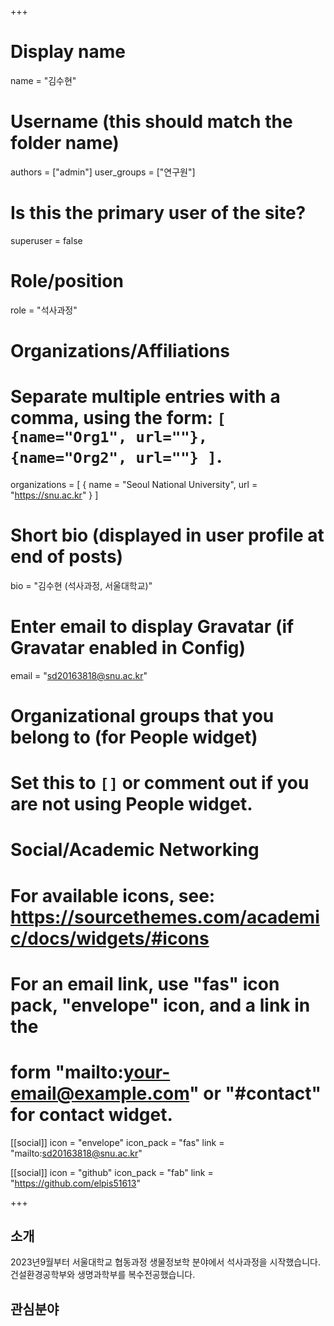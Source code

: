 +++

# Display name
name = "김수현"

# Username (this should match the folder name)
authors = ["admin"]
user_groups = ["연구원"]
# Is this the primary user of the site?
superuser = false

# Role/position
role = "석사과정"

# Organizations/Affiliations
#   Separate multiple entries with a comma, using the form: `[ {name="Org1", url=""}, {name="Org2", url=""} ]`.
organizations = [ { name = "Seoul National University", url = "https://snu.ac.kr" } ]

# Short bio (displayed in user profile at end of posts)
bio = "김수현 (석사과정, 서울대학교)"

# Enter email to display Gravatar (if Gravatar enabled in Config)
email = "sd20163818@snu.ac.kr"


# Organizational groups that you belong to (for People widget)
#   Set this to `[]` or comment out if you are not using People widget.


# Social/Academic Networking
# For available icons, see: https://sourcethemes.com/academic/docs/widgets/#icons
#   For an email link, use "fas" icon pack, "envelope" icon, and a link in the
#   form "mailto:your-email@example.com" or "#contact" for contact widget.

[[social]]
  icon = "envelope"
  icon_pack = "fas"
  link = "mailto:sd20163818@snu.ac.kr"

[[social]]
  icon = "github"
  icon_pack = "fab"
  link = "https://github.com/elpis51613"

+++

## 소개
2023년9월부터 서울대학교 협동과정 생물정보학 분야에서 석사과정을 시작했습니다. 건설환경공학부와 생명과학부를 복수전공했습니다.

## 관심분야

